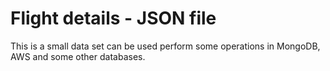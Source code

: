 # Flight details - JSON file 

This is a small data set can be used perform some operations in MongoDB, AWS and some other databases. 
